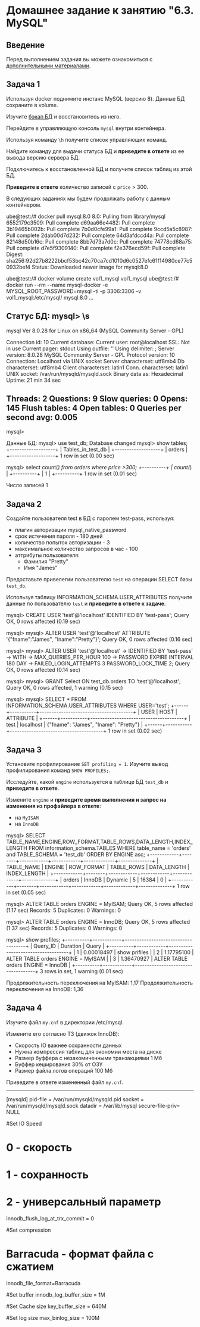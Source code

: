 # Домашнее задание к занятию "6.3. MySQL"

## Введение

Перед выполнением задания вы можете ознакомиться с 
[дополнительными материалами](https://github.com/netology-code/virt-homeworks/tree/master/additional/README.md).

## Задача 1

Используя docker поднимите инстанс MySQL (версию 8). Данные БД сохраните в volume.

Изучите [бэкап БД](https://github.com/netology-code/virt-homeworks/tree/master/06-db-03-mysql/test_data) и 
восстановитесь из него.

Перейдите в управляющую консоль `mysql` внутри контейнера.

Используя команду `\h` получите список управляющих команд.

Найдите команду для выдачи статуса БД и **приведите в ответе** из ее вывода версию сервера БД.

Подключитесь к восстановленной БД и получите список таблиц из этой БД.

**Приведите в ответе** количество записей с `price` > 300.

В следующих заданиях мы будем продолжать работу с данным контейнером.

ube@test:/# docker pull mysql:8.0
8.0: Pulling from library/mysql
6552179c3509: Pull complete
d69aa66e4482: Pull complete
3b19465b002b: Pull complete
7b0d0cfe99a1: Pull complete
9ccd5a5c8987: Pull complete
2dab00d7d232: Pull complete
64d3afdccd4a: Pull complete
82148d50b16c: Pull complete
8bb7d73a7d0c: Pull complete
74778cd68a75: Pull complete
d7e5f9309140: Pull complete
f2e376ecd59f: Pull complete
Digest: sha256:92d27b8222bbcf53bc42c70ca7cd1010d6c0527efc61f14980ce77c50932bef4
Status: Downloaded newer image for mysql:8.0

ube@test:/# docker volume create vol1_mysql
vol1_mysql
ube@test:/# docker run --rm --name mysql-docker -e MYSQL_ROOT_PASSWORD=mysql -ti -p 3306:3306 -v vol1_mysql:/etc/mysql/ mysql:8.0
...


Статус БД:
mysql> \s
--------------
mysql  Ver 8.0.28 for Linux on x86_64 (MySQL Community Server - GPL)

Connection id:          10
Current database:
Current user:           root@localhost
SSL:                    Not in use
Current pager:          stdout
Using outfile:          ''
Using delimiter:        ;
Server version:         8.0.28 MySQL Community Server - GPL
Protocol version:       10
Connection:             Localhost via UNIX socket
Server characterset:    utf8mb4
Db     characterset:    utf8mb4
Client characterset:    latin1
Conn.  characterset:    latin1
UNIX socket:            /var/run/mysqld/mysqld.sock
Binary data as:         Hexadecimal
Uptime:                 21 min 34 sec

Threads: 2  Questions: 9  Slow queries: 0  Opens: 145  Flush tables: 4  Open tables: 0  Queries per second avg: 0.005
--------------


mysql> 

Данные БД:
mysql> use test_db;
Database changed
mysql> show tables;
+-------------------+
| Tables_in_test_db |
+-------------------+
| orders            |
+-------------------+
1 row in set (0.00 sec)

mysql> select count(*) from orders where price >300;
+----------+
| count(*) |
+----------+
|        1 |
+----------+
1 row in set (0.01 sec)

Число записей 1

## Задача 2

Создайте пользователя test в БД c паролем test-pass, используя:
- плагин авторизации mysql_native_password
- срок истечения пароля - 180 дней 
- количество попыток авторизации - 3 
- максимальное количество запросов в час - 100
- аттрибуты пользователя:
    - Фамилия "Pretty"
    - Имя "James"

Предоставьте привелегии пользователю `test` на операции SELECT базы `test_db`.
    
Используя таблицу INFORMATION_SCHEMA.USER_ATTRIBUTES получите данные по пользователю `test` и 
**приведите в ответе к задаче**.

mysql> CREATE USER 'test'@'localhost' IDENTIFIED BY 'test-pass';
Query OK, 0 rows affected (0.19 sec)

mysql> 
mysql> ALTER USER 'test'@'localhost' ATTRIBUTE '{"fname":"James", "lname":"Pretty"}';
Query OK, 0 rows affected (0.16 sec)

mysql> 
mysql> ALTER USER 'test'@'localhost' 
    -> IDENTIFIED BY 'test-pass' 
    -> WITH
    -> MAX_QUERIES_PER_HOUR 100
    -> PASSWORD EXPIRE INTERVAL 180 DAY
    -> FAILED_LOGIN_ATTEMPTS 3 PASSWORD_LOCK_TIME 2;
Query OK, 0 rows affected (0.14 sec)

mysql> 
mysql> GRANT Select ON test_db.orders TO 'test'@'localhost';
Query OK, 0 rows affected, 1 warning (0.15 sec)

mysql> 
mysql> SELECT * FROM INFORMATION_SCHEMA.USER_ATTRIBUTES WHERE USER='test';
+------+-----------+---------------------------------------+
| USER | HOST      | ATTRIBUTE                             |
+------+-----------+---------------------------------------+
| test | localhost | {"fname": "James", "lname": "Pretty"} |
+------+-----------+---------------------------------------+
1 row in set (0.02 sec)

## Задача 3

Установите профилирование `SET profiling = 1`.
Изучите вывод профилирования команд `SHOW PROFILES;`.

Исследуйте, какой `engine` используется в таблице БД `test_db` и **приведите в ответе**.

Измените `engine` и **приведите время выполнения и запрос на изменения из профайлера в ответе**:
- на `MyISAM`
- на `InnoDB`

mysql> SELECT TABLE_NAME,ENGINE,ROW_FORMAT,TABLE_ROWS,DATA_LENGTH,INDEX_LENGTH FROM information_schema.TABLES WHERE table_name = 'orders' and  TABLE_SCHEMA = 'test_db' ORDER BY ENGINE asc;
+------------+--------+------------+------------+-------------+--------------+
| TABLE_NAME | ENGINE | ROW_FORMAT | TABLE_ROWS | DATA_LENGTH | INDEX_LENGTH |
+------------+--------+------------+------------+-------------+--------------+
| orders     | InnoDB | Dynamic    |          5 |       16384 |            0 |
+------------+--------+------------+------------+-------------+--------------+
1 row in set (0.05 sec)



mysql> ALTER TABLE orders ENGINE = MyISAM;
Query OK, 5 rows affected (1.17 sec)
Records: 5  Duplicates: 0  Warnings: 0

mysql> ALTER TABLE orders ENGINE = InnoDB;
Query OK, 5 rows affected (1.37 sec)
Records: 5  Duplicates: 0  Warnings: 0

mysql> show profiles;
+----------+------------+------------------------------------+
| Query_ID | Duration   | Query                              |
+----------+------------+------------------------------------+
|        1 | 0.00018497 | show prifiles                      |
|        2 | 1.17795100 | ALTER TABLE orders ENGINE = MyISAM |
|        3 | 1.36470927 | ALTER TABLE orders ENGINE = InnoDB |
+----------+------------+------------------------------------+
3 rows in set, 1 warning (0.01 sec)

Продолжительность переключения на  MyISAM: 1,17
Продолжительность переключения на InnoDB: 1,36

## Задача 4 

Изучите файл `my.cnf` в директории /etc/mysql.

Измените его согласно ТЗ (движок InnoDB):
- Скорость IO важнее сохранности данных
- Нужна компрессия таблиц для экономии места на диске
- Размер буффера с незакомиченными транзакциями 1 Мб
- Буффер кеширования 30% от ОЗУ
- Размер файла логов операций 100 Мб

Приведите в ответе измененный файл `my.cnf`.

---

[mysqld]
pid-file        = /var/run/mysqld/mysqld.pid
socket          = /var/run/mysqld/mysqld.sock
datadir         = /var/lib/mysql
secure-file-priv= NULL

#Set IO Speed
# 0 - скорость
# 1 - сохранность
# 2 - универсальный параметр
innodb_flush_log_at_trx_commit = 0 

#Set compression
# Barracuda - формат файла с сжатием
innodb_file_format=Barracuda

#Set buffer
innodb_log_buffer_size	= 1M

#Set Cache size
key_buffer_size = 640М

#Set log size
max_binlog_size	= 100M
